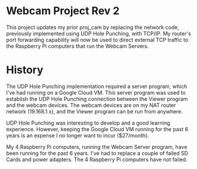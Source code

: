 # Webcam Project Rev 2

This project updates my prior proj_cam by replacing the network code,
previously implemented using UDP Hole Punching, with TCP/IP. My router's port forwarding
capability will now be used to direct external TCP traffic to the Raspberry Pi
computers that run the Webcam Servers.

# History

The UDP Hole Punching implementation required a server program, which I've
had running on a Google Cloud VM. This server program was used to establish
the UDP Hole Punching connection between the Viewer program and the webcam 
devices. The webcam devices are on my NAT router network (19.168.1.x), and the
Viewer program can be run from anywhere.

UDP Hole Punching was interesting to develop and a good learning experience.
However, keeping the Google Cloud VM running for the past 6 years is an expense 
I no longer want to incur ($27/month). 

My 4 Raspberry Pi computers, running the Webcam Server program, have been running
for the past 6 years. I've had to replace a couple of failed SD Cards and power adapters. 
The 4 Raspberry Pi computers have not failed.

